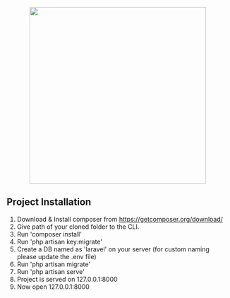 <p align="center"><img src="https://res.cloudinary.com/dtfbvvkyp/image/upload/v1566331377/laravel-logolockup-cmyk-red.svg" width="400"></p>

## Project Installation 
1. Download & Install composer from https://getcomposer.org/download/
2. Give path of your cloned folder to the CLI.
3. Run 'composer install'
4. Run 'php artisan key:migrate'
5. Create a DB named as 'laravel' on your server (for custom naming please update the .env file)
6. Run 'php artisan migrate'
7. Run 'php artisan serve'
8. Project is served on 127.0.0.1:8000
9. Now open 127.0.0.1:8000
